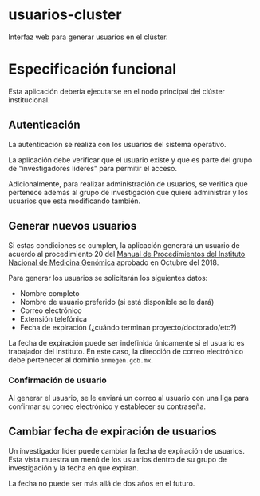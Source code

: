 # usuarios-cluster

Interfaz web para generar usuarios en el clúster.

# Especificación funcional

Esta aplicación debería ejecutarse en el nodo principal del clúster institucional.

## Autenticación

La autenticación se realiza con los usuarios del sistema operativo.

La aplicación debe verificar que el usuario existe
y que es parte del grupo de "investigadores líderes"
para permitir el acceso.

Adicionalmente, para realizar administración de usuarios,
se verifica que pertenece además al grupo de investigación que quiere administrar
y los usuarios que está modificando también.

## Generar nuevos usuarios

Si estas condiciones se cumplen,
la aplicación generará un usuario de acuerdo al procedimiento 20
del [Manual de Procedimientos del Instituto Nacional de Medicina Genómica](http://www.inmegen.gob.mx/media/filer_public/e0/21/e021bb2a-0863-49ae-a75a-43cb524c4085/manual_procedimientos_inmegen_2018_18oct18_ni.pdf )
aprobado en Octubre del 2018.

Para generar los usuarios se solicitarán los siguientes datos:

- Nombre completo
- Nombre de usuario preferido (si está disponible se le dará)
- Correo electrónico
- Extensión telefónica
- Fecha de expiración (¿cuándo terminan proyecto/doctorado/etc?)

La fecha de expiración puede ser indefinida únicamente si el usuario es trabajador del instituto.
En este caso, la dirección de correo electrónico debe pertenecer al dominio `inmegen.gob.mx`.

### Confirmación de usuario

Al generar el usuario, se le enviará un correo al usuario
con una liga para confirmar su correo electrónico y establecer su contraseña.

## Cambiar fecha de expiración de usuarios

Un investigador líder puede cambiar la fecha de expiración de usuarios.
Esta vista muestra un menú de los usuarios dentro de su grupo de investigación
y la fecha en que expiran.

La fecha no puede ser más allá de dos años en el futuro.
